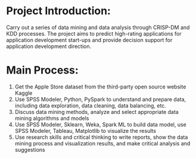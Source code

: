# Project Introduction:
Carry out a series of data mining and data analysis through CRISP-DM and KDD processes. The project aims to predict high-rating applications for application development start-ups and provide decision support for application development direction.

# Main Process:
1. Get the Apple Store dataset from the third-party open source website Kaggle
2. Use SPSS Modeler, Python, PySpark to understand and prepare data, including data exploration, data cleaning, data balancing, etc.
3. Discuss data mining methods, analyze and select appropriate data mining algorithms and models
4. Use SPSS Modeler, Sklearn, Weka, Spark ML to build data model, use SPSS Modeler, Tableau, Matplotlib to visualize the results
5. Use research skills and critical thinking to write reports, show the data mining process and visualization results, and make critical analysis and suggestions
